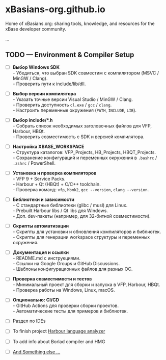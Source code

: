 # xBasians-org.github.io
Home of xBasians.org: sharing tools, knowledge, and resources for the xBase developer community.

...

## TODO — Environment & Compiler Setup

- [ ] **Выбор Windows SDK**  
      - Убедиться, что выбран SDK совместим с компилятором (MSVC / MinGW / Clang).  
      - Проверить пути к include/lib/dll.  

- [ ] **Выбор версии компилятора**  
      - Указать точные версии Visual Studio / MinGW / Clang.  
      - Проверить доступность `cl.exe` / `gcc` / `clang`.  
      - Настроить переменные окружения (`PATH`, `INCLUDE`, `LIB`).  

- [ ] **Выбор include/*.h**  
      - Собрать список необходимых заголовочных файлов для VFP, Harbour, HBQt.  
      - Проверить совместимость с SDK и версией компилятора.  

- [ ] **Настройка XBASE_WORKSPACE**  
      - Структура каталогов: VFP_Projects, HB_Projects, HBQT_Projects.  
      - Сохранение конфигураций и переменных окружения в `.bashrc` / `.zshrc` / PowerShell.  

- [ ] **Установка и проверка компиляторов**  
      - VFP 9 + Service Packs.  
      - Harbour + Qt (HBQt) + C/C++ toolchain.  
      - Проверка команд: `vfp`, `hbmk2`, `gcc --version`, `clang --version`.  

- [ ] **Библиотеки и зависимости**  
      - C стандартные библиотеки (glibc / musl) для Linux.  
      - Prebuilt Harbour libs / Qt libs для Windows.  
      - Доп. dev-пакеты (например, для 32-битной совместимости).  

- [ ] **Скрипты автоматизации**  
      - Скрипты для установки и обновления компиляторов и библиотек.  
      - Скрипты для генерации workspace структуры и переменных окружения.  

- [ ] **Документация и ссылки**  
      - README.md с инструкциями.  
      - Ссылки на Google Groups и GitHub Discussions.  
      - Шаблоны конфигурационных файлов для разных ОС.  

- [ ] **Проверка совместимости и тестов**  
      - Минимальный проект для сборки и запуска в VFP, Harbour, HBQt.  
      - Проверка работы на Windows, Linux, macOS.  

- [ ] **Опционально: CI/CD**  
      - GitHub Actions для проверки сборки проектов.  
      - Автоматические тесты для примеров и библиотек.  

- [ ] Раздел по IDEs 

- [ ] To finish project [Harbour language analyzer](https://sourceforge.net/projects/harbour-language-analyzer/)

- [ ] To add info about Borlad compiler and HMG

- [ ]  [And Something else ...](https://groups.google.com/g/qtcontribs/c/tfA_d0quql8/m/Lzb11MH7EAAJ)
      
